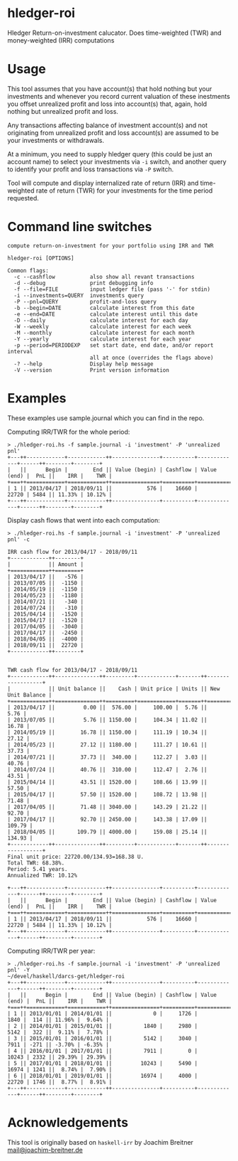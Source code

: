 # hledger-roi
Hledger Return-on-investment calucator. Does time-weighted (TWR) and money-weighted (IRR) computations

# Usage
This tool assumes that you have account(s) that hold nothing but your investments and whenever you record current valuation of these inestments you offset unrealized profit and loss into account(s) that, again, hold nothing but unrealized profit and loss.

Any transactions affecting balance of investment account(s) and not originating from unrealized profit and loss account(s) are assumed to be your investments or withdrawals.

At a minimum, you need to supply hledger query (this could be just an account name) to select your investments via `-i` switch, and another query to identify your profit and loss transactions via `-P` switch.

Tool will compute and display internalized rate of return (IRR) and time-weighted rate of return (TWR) for your investments for the time period requested.

# Command line switches
```
compute return-on-investment for your portfolio using IRR and TWR

hledger-roi [OPTIONS]

Common flags:
  -c --cashflow           also show all revant transactions
  -d --debug              print debugging info
  -f --file=FILE          input ledger file (pass '-' for stdin)
  -i --investments=QUERY  investments query
  -P --pnl=QUERY          profit-and-loss query
  -b --begin=DATE         calculate interest from this date
  -e --end=DATE           calculate interest until this date
  -D --daily              calculate interest for each day
  -W --weekly             calculate interest for each week
  -M --monthly            calculate interest for each month
  -Y --yearly             calculate interest for each year
  -p --period=PERIODEXP   set start date, end date, and/or report interval
                          all at once (overrides the flags above)
  -? --help               Display help message
  -V --version            Print version information
```

# Examples
These examples use sample.journal which you can find in the repo.

Computing IRR/TWR for the whole period:
```
> ./hledger-roi.hs -f sample.journal -i 'investment' -P 'unrealized pnl' 
+---++------------+------------++---------------+----------+-------------+------++--------+--------+
|   ||      Begin |        End || Value (begin) | Cashflow | Value (end) |  PnL ||    IRR |    TWR |
+===++============+============++===============+==========+=============+======++========+========+
| 1 || 2013/04/17 | 2018/09/11 ||           576 |    16660 |       22720 | 5484 || 11.33% | 10.12% |
+---++------------+------------++---------------+----------+-------------+------++--------+--------+
```

Display cash flows that went into each computation:
```
> ./hledger-roi.hs -f sample.journal -i 'investment' -P 'unrealized pnl' -c

IRR cash flow for 2013/04/17 - 2018/09/11
+------------++--------+
|            || Amount |
+============++========+
| 2013/04/17 ||   -576 |
| 2013/07/05 ||  -1150 |
| 2014/05/19 ||  -1150 |
| 2014/05/23 ||  -1180 |
| 2014/07/21 ||   -340 |
| 2014/07/24 ||   -310 |
| 2015/04/14 ||  -1520 |
| 2015/04/17 ||  -1520 |
| 2017/04/05 ||  -3040 |
| 2017/04/17 ||  -2450 |
| 2018/04/05 ||  -4000 |
| 2018/09/11 ||  22720 |
+------------++--------+


TWR cash flow for 2013/04/17 - 2018/09/11
+------------++--------------++---------+------------+-------++------------------+
|            || Unit balance ||    Cash | Unit price | Units || New Unit Balance |
+============++==============++=========+============+=======++==================+
| 2013/04/17 ||         0.00 ||  576.00 |     100.00 |  5.76 ||             5.76 |
| 2013/07/05 ||         5.76 || 1150.00 |     104.34 | 11.02 ||            16.78 |
| 2014/05/19 ||        16.78 || 1150.00 |     111.19 | 10.34 ||            27.12 |
| 2014/05/23 ||        27.12 || 1180.00 |     111.27 | 10.61 ||            37.73 |
| 2014/07/21 ||        37.73 ||  340.00 |     112.27 |  3.03 ||            40.76 |
| 2014/07/24 ||        40.76 ||  310.00 |     112.47 |  2.76 ||            43.51 |
| 2015/04/14 ||        43.51 || 1520.00 |     108.66 | 13.99 ||            57.50 |
| 2015/04/17 ||        57.50 || 1520.00 |     108.72 | 13.98 ||            71.48 |
| 2017/04/05 ||        71.48 || 3040.00 |     143.29 | 21.22 ||            92.70 |
| 2017/04/17 ||        92.70 || 2450.00 |     143.38 | 17.09 ||           109.79 |
| 2018/04/05 ||       109.79 || 4000.00 |     159.08 | 25.14 ||           134.93 |
+------------++--------------++---------+------------+-------++------------------+
Final unit price: 22720.00/134.93=168.38 U.
Total TWR: 68.38%.
Period: 5.41 years.
Annualized TWR: 10.12%

+---++------------+------------++---------------+----------+-------------+------++--------+--------+
|   ||      Begin |        End || Value (begin) | Cashflow | Value (end) |  PnL ||    IRR |    TWR |
+===++============+============++===============+==========+=============+======++========+========+
| 1 || 2013/04/17 | 2018/09/11 ||           576 |    16660 |       22720 | 5484 || 11.33% | 10.12% |
+---++------------+------------++---------------+----------+-------------+------++--------+--------+
```

Computing IRR/TWR per year:
```
> ./hledger-roi.hs -f sample.journal -i 'investment' -P 'unrealized pnl' -Y                                                                                       ~/devel/haskell/darcs-get/hledger-roi
+---++------------+------------++---------------+----------+-------------+------++--------+--------+
|   ||      Begin |        End || Value (begin) | Cashflow | Value (end) |  PnL ||    IRR |    TWR |
+===++============+============++===============+==========+=============+======++========+========+
| 1 || 2013/01/01 | 2014/01/01 ||             0 |     1726 |        1840 |  114 || 11.96% |  9.64% |
| 2 || 2014/01/01 | 2015/01/01 ||          1840 |     2980 |        5142 |  322 ||  9.11% |  7.78% |
| 3 || 2015/01/01 | 2016/01/01 ||          5142 |     3040 |        7911 | -271 || -3.70% | -6.35% |
| 4 || 2016/01/01 | 2017/01/01 ||          7911 |        0 |       10243 | 2332 || 29.39% | 29.39% |
| 5 || 2017/01/01 | 2018/01/01 ||         10243 |     5490 |       16974 | 1241 ||  8.74% |  7.90% |
| 6 || 2018/01/01 | 2019/01/01 ||         16974 |     4000 |       22720 | 1746 ||  8.77% |  8.91% |
+---++------------+------------++---------------+----------+-------------+------++--------+--------+
```

# Acknowledgements
This tool is originally based on `haskell-irr` by Joachim Breitner <mail@joachim-breitner.de>
